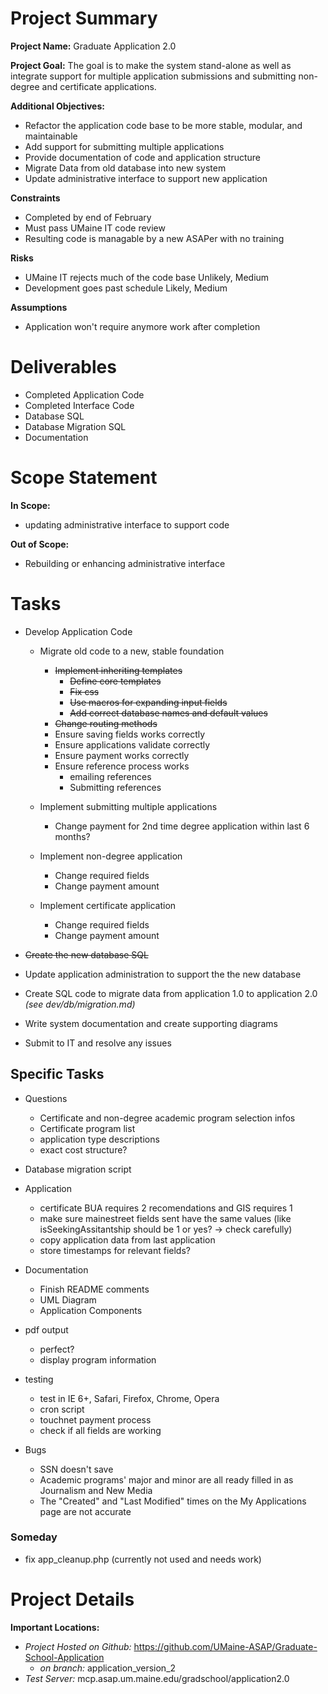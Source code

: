 # Project Summary

**Project Name:** Graduate Application 2.0

**Project Goal:** The goal is to make the system stand-alone as well as integrate support for multiple application submissions and submitting non-degree and certificate applications.
	
**Additional Objectives:**

- Refactor the application code base to be more stable, modular, and maintainable
- Add support for submitting multiple applications
- Provide documentation of code and application structure
- Migrate Data from old database into new system
- Update administrative interface to support new application


**Constraints**

- Completed by end of February
- Must pass UMaine IT code review
- Resulting code is managable by a new ASAPer with no training


**Risks**

- UMaine IT rejects much of the code base 		Unlikely, Medium
- Development goes past schedule				Likely, Medium


**Assumptions**

- Application won't require anymore work after completion



# Deliverables

- Completed Application Code
- Completed Interface Code
- Database SQL
- Database Migration SQL
- Documentation



# Scope Statement

**In Scope:**

- updating administrative interface to support code


**Out of Scope:**

- Rebuilding or enhancing administrative interface



# Tasks

- Develop Application Code
	- Migrate old code to a new, stable foundation
		- <del>Implement inheriting templates</del>
			- <del>Define core templates</del>
			- <del>Fix css</del>
			- <del>Use macros for expanding input fields</del>
			- <del>Add correct database names and default values</del>
		- <del>Change routing methods</del>
		- Ensure saving fields works correctly
		- Ensure applications validate correctly
		- Ensure payment works correctly
		- Ensure reference process works
			- emailing references
			- Submitting references

	- Implement submitting multiple applications
		- Change payment for 2nd time degree application within last 6 months?

	- Implement non-degree application
		- Change required fields
		- Change payment amount

	- Implement certificate application
		- Change required fields
		- Change payment amount

- <del>Create the new database SQL</del>
- Update application administration to support the the new database
- Create SQL code to migrate data from application 1.0 to application 2.0 *(see dev/db/migration.md)*
- Write system documentation and create supporting diagrams
- Submit to IT and resolve any issues

Specific Tasks
--------------

- Questions
	- Certificate and non-degree academic program selection infos
	- Certificate program list
	- application type descriptions
	- exact cost structure?

- Database migration script

- Application
	- certificate BUA requires 2 recomendations and GIS requires 1
	- make sure mainestreet fields sent have the same values (like isSeekingAssitantship should be 1 or yes? -> check carefully)
	- copy application data from last application
	- store timestamps for relevant fields?

- Documentation
	- Finish README comments
	- UML Diagram
	- Application Components

- pdf output
	- perfect?
	- display program information


- testing
	- test in IE 6+, Safari, Firefox, Chrome, Opera
	- cron script
	- touchnet payment process
	- check if all fields are working


- Bugs
	- SSN doesn't save
	- Academic programs' major and minor are all ready filled in as Journalism and New Media
	- The "Created" and "Last Modified" times on the My Applications page are not accurate


### Someday
- fix app_cleanup.php  (currently not used and needs work)


# Project Details

**Important Locations:**

- *Project Hosted on Github:* https://github.com/UMaine-ASAP/Graduate-School-Application
	- *on branch:* application\_version\_2
- *Test Server:* mcp.asap.um.maine.edu/gradschool/application2.0



